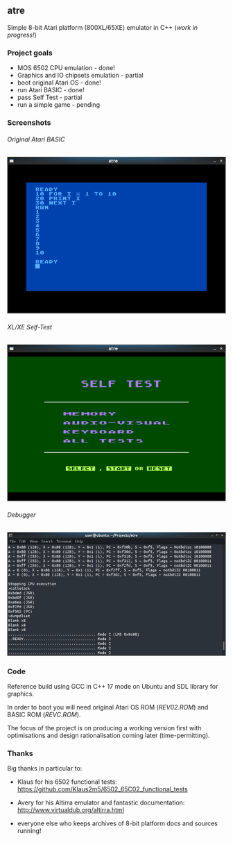 ## atre

Simple 8-bit Atari platform (800XL/65XE) emulator in C++ (_work in progress!_)

### Project goals

* MOS 6502 CPU emulation - done!
* Graphics and IO chipsets emulation - partial
* boot original Atari OS - done!
* run Atari BASIC - done!
* pass Self Test - partial
* run a simple game - pending

### Screenshots

###### Original Atari BASIC

![screenshot](images/screen1.png)

###### XL/XE Self-Test

![screenshot](images/screen2.png)

###### Debugger

![screenshot](images/screen3.png)

### Code

Reference build using GCC in C++ 17 mode on Ubuntu and SDL library for graphics.

In order to boot you will need original Atari OS ROM (_REV02.ROM_) and BASIC ROM (_REVC.ROM_).

The focus of the project is on producing a working version first with optimisations
and design rationalisation coming later (time-permitting).

### Thanks

Big thanks in particular to:

* Klaus for his 6502 functional tests: https://github.com/Klaus2m5/6502_65C02_functional_tests

* Avery for his Altirra emulator and fantastic documentation: http://www.virtualdub.org/altirra.html

* everyone else who keeps archives of 8-bit platform docs and sources running!
